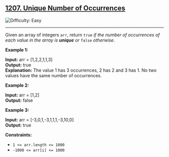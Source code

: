 ## [1207\. Unique Number of Occurrences](https://leetcode.com/problems/unique-number-of-occurrences)

![Difficulty: Easy](https://img.shields.io/badge/Difficulty-Easy-brightgreen)

---

Given an array of integers `arr`, return `true` _if the number of occurrences of each value in the array is **unique** or_ `false` _otherwise_.

**Example 1:**

**Input:** arr = \[1,2,2,1,1,3\]  
**Output:** true  
**Explanation:** The value 1 has 3 occurrences, 2 has 2 and 3 has 1. No two values have the same number of occurrences.

**Example 2:**

**Input:** arr = \[1,2\]  
**Output:** false

**Example 3:**

**Input:** arr = \[-3,0,1,-3,1,1,1,-3,10,0\]  
**Output:** true

**Constraints:**

- `1 <= arr.length <= 1000`
- `-1000 <= arr[i] <= 1000`
